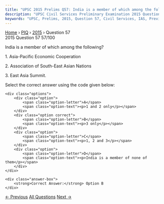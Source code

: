 ```yaml
---
title: "UPSC 2015 Prelims Q57: India is a member of which among the following? 1\. Asia-Pac..."
description: "UPSC Civil Services Preliminary Examination 2015 Question 57 with options and answer"
keywords: "UPSC, Prelims, 2015, Question 57, Civil Services, IAS, Previous Year Questions"
---
```


<nav class="breadcrumb">
    <a href="../../">Home</a>
    <span>›</span>
    <a href="../">PIQ</a>
    <span>›</span>
    <a href="./">2015</a>
    <span>›</span>
    <span>Question 57</span>
</nav>

<div class="question-header">
    <div class="question-meta">
        <span class="year-badge">2015</span>
        <span class="question-number">Question 57</span>
        <span class="progress">57/100</span>
    </div>
    <div class="progress-bar">
        <div class="progress-fill" style="width: 57.0%"></div>
    </div>
</div>

<div class="question-content">
    <div class="question-text">
        <p>India is a member of which among the following?</p>
<p>1. Asia-Pacific Economic Cooperation</p>
<p>2. Association of South-East Asian Nations</p>
<p>3. East Asia Summit.</p>
<p>Select the correct answer using the code given below:</p>
    </div>
    
    <div class="options">
        <div class="option">
            <span class="option-letter">A</span>
            <span class="option-text"><p>1 and 2 only</p></span>
        </div>
        <div class="option correct">
            <span class="option-letter">B</span>
            <span class="option-text"><p>3 only</p></span>
        </div>
        <div class="option">
            <span class="option-letter">C</span>
            <span class="option-text"><p>1, 2 and 3</p></span>
        </div>
        <div class="option">
            <span class="option-letter">D</span>
            <span class="option-text"><p>India is a member of none of them</p></span>
        </div>
    </div>

    <div class="answer-box">
        <strong>Correct Answer:</strong> Option B
    </div>
</div>

<div class="question-nav">
    <a href="../q056-biocarbon-fund-initiative-for-sustainable-forest-l/" class="nav-btn prev">← Previous</a>
    <a href="../" class="nav-btn center">All Questions</a>
    <a href="../q058-in-india-the-steel-production-industry-requires-th/" class="nav-btn next">Next →</a>
</div>
